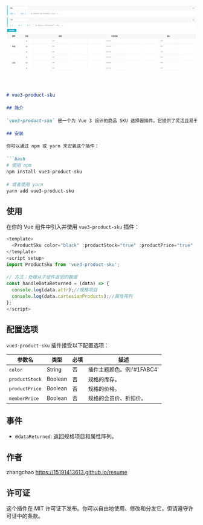 ![Vue3 Product SKU Demo](https://github.com/zc-pixel/vue3-product-sku/raw/main/images/demo.png)

```markdown


# vue3-product-sku

## 简介

`vue3-product-sku` 是一个为 Vue 3 设计的商品 SKU 选择器插件。它提供了灵活且易于使用的界面组件，帮助开发者在 Vue 应用中快速集成商品规格选择功能。

## 安装

你可以通过 npm 或 yarn 来安装这个插件：

```bash
# 使用 npm
npm install vue3-product-sku

# 或者使用 yarn
yarn add vue3-product-sku
```

## 使用

在你的 Vue 组件中引入并使用 `vue3-product-sku` 插件：

```javascript
<template>
  <ProductSku color="black" :productStock="true" :productPrice="true" :memberPrice="true"  @dataReturned="handleDataReturned" />
</template>
<script setup>
import ProductSku from 'vue3-product-sku';
 
// 方法：处理从子组件返回的数据
const handleDataReturned = (data) => {
  console.log(data.attr);//规格项目
  console.log(data.cartesianProducts);//属性阵列
};
</script>
```

## 配置选项
`vue3-product-sku` 插件接受以下配置选项：
 
| 参数名         | 类型       | 必填  | 描述                |
|---------------|------------|------|--------------------------|
| `color`       | String     | 否   | 插件主题颜色。例:'#1FABC4' |
| `productStock`| Boolean    | 否   | 规格的库存。               |
| `productPrice`| Boolean    | 否   | 规格的价格。               |
| `memberPrice` | Boolean    | 否   | 规格的会员价、折扣价。      |
 
## 事件

- `@dataReturned`: 返回规格项目和属性阵列。


## 作者

zhangchao <https://15191413613.github.io/resume>

## 许可证

这个插件在 MIT 许可证下发布。你可以自由地使用、修改和分发它，但请遵守许可证中的条款。
